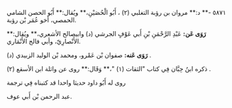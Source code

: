 ٥٨٧١ -** د:** مروان بن رؤبة التغلبي (٢) ، أَبُو الْحُصَيْنِ،** ويُقال:** أَبُو الحصن الشامي الحمصي، أخو عُمَر بْن رؤبة.

**رَوَى عَن:** عَبْدِ الرَّحْمَنِ بْنِ أَبي عَوْفٍ الجرشي (د) وابيصالح الأشعري،** ويُقال:** الأَنْصارِيّ، وأبي فالج الأَنْمَاري.

**رَوَى عَنه:** صفوان بْن عَمْرو، ومحمد بْن الوليد الزبيدي (د) .

ذكره ابنُ حِبَّان فِي كتاب "الثقات (١) "،** وَقَال:** روى عن واثلة ابن الأسقع (٢) .

روى له أَبُو داود حديثا واحدا قد كتبناه فِي ترجمة

عبد الرحمن بْن أَبي عوف.